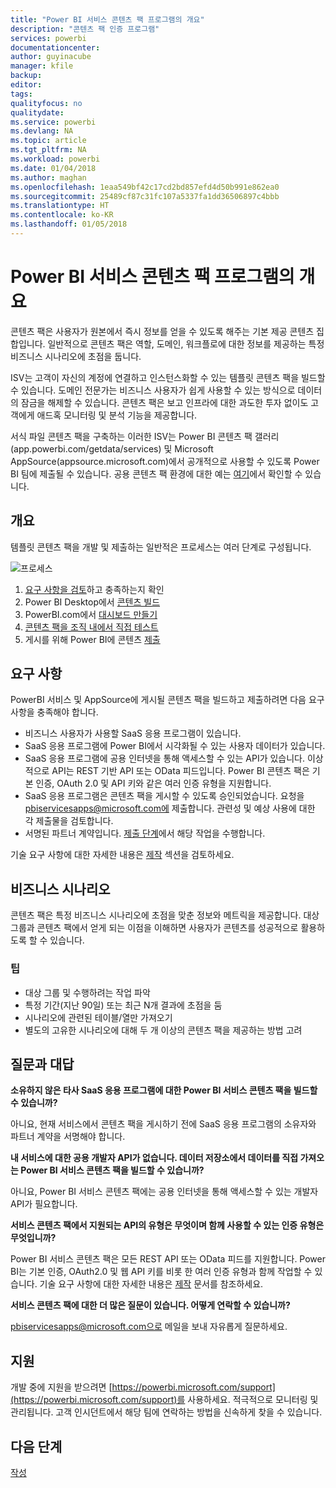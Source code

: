 ```yaml
---
title: "Power BI 서비스 콘텐츠 팩 프로그램의 개요"
description: "콘텐츠 팩 인증 프로그램"
services: powerbi
documentationcenter: 
author: guyinacube
manager: kfile
backup: 
editor: 
tags: 
qualityfocus: no
qualitydate: 
ms.service: powerbi
ms.devlang: NA
ms.topic: article
ms.tgt_pltfrm: NA
ms.workload: powerbi
ms.date: 01/04/2018
ms.author: maghan
ms.openlocfilehash: 1eaa549bf42c17cd2bd857efd4d50b991e862ea0
ms.sourcegitcommit: 25489cf87c31fc107a5337fa1dd36506897c4bbb
ms.translationtype: HT
ms.contentlocale: ko-KR
ms.lasthandoff: 01/05/2018
---
```

# <a name="overview-of-the-power-bi-service-content-pack-program"></a>Power BI 서비스 콘텐츠 팩 프로그램의 개요
콘텐츠 팩은 사용자가 원본에서 즉시 정보를 얻을 수 있도록 해주는 기본 제공 콘텐츠 집합입니다. 일반적으로 콘텐츠 팩은 역할, 도메인, 워크플로에 대한 정보를 제공하는 특정 비즈니스 시나리오에 초점을 둡니다.

ISV는 고객이 자신의 계정에 연결하고 인스턴스화할 수 있는 템플릿 콘텐츠 팩을 빌드할 수 있습니다. 도메인 전문가는 비즈니스 사용자가 쉽게 사용할 수 있는 방식으로 데이터의 잠금을 해제할 수 있습니다. 콘텐츠 팩은 보고 인프라에 대한 과도한 투자 없이도 고객에게 애드혹 모니터링 및 분석 기능을 제공합니다. 

서식 파일 콘텐츠 팩을 구축하는 이러한 ISV는 Power BI 콘텐츠 팩 갤러리(app.powerbi.com/getdata/services) 및 Microsoft AppSource(appsource.microsoft.com)에서 공개적으로 사용할 수 있도록 Power BI 팀에 제출될 수 있습니다. 공용 콘텐츠 팩 환경에 대한 예는 [여기](template-content-pack-experience.md)에서 확인할 수 있습니다.

## <a name="overview"></a>개요
템플릿 콘텐츠 팩을 개발 및 제출하는 일반적은 프로세스는 여러 단계로 구성됩니다.

 ![프로세스](media/service-content-pack-overview/developer-content-pack-overview.png)

1. [요구 사항을 검토](#requirements)하고 충족하는지 확인
2. Power BI Desktop에서 [콘텐츠 빌드](template-content-pack-authoring.md#queries)
3. PowerBI.com에서 [대시보드 만들기](template-content-pack-authoring.md#dashboard)
4. [콘텐츠 팩을 조직 내에서 직접 테스트](template-content-pack-testing.md)
5. 게시를 위해 Power BI에 콘텐츠 [제출](template-content-pack-testing.md#submission)

<a name="requirements"></a>

## <a name="requirements"></a>요구 사항
PowerBI 서비스 및 AppSource에 게시될 콘텐츠 팩을 빌드하고 제출하려면 다음 요구 사항을 충족해야 합니다.

* 비즈니스 사용자가 사용할 SaaS 응용 프로그램이 있습니다.
* SaaS 응용 프로그램에 Power BI에서 시각화될 수 있는 사용자 데이터가 있습니다.
* SaaS 응용 프로그램에 공용 인터넷을 통해 액세스할 수 있는 API가 있습니다. 이상적으로 API는 REST 기반 API 또는 OData 피드입니다. Power BI 콘텐츠 팩은 기본 인증, OAuth 2.0 및 API 키와 같은 여러 인증 유형을 지원합니다. 
* SaaS 응용 프로그램은 콘텐츠 팩을 게시할 수 있도록 승인되었습니다. 요청을 pbiservicesapps@microsoft.com에 제출합니다. 관련성 및 예상 사용에 대한 각 제출물을 검토합니다. 
* 서명된 파트너 계약입니다. [제출 단계](template-content-pack-testing.md#submission)에서 해당 작업을 수행합니다.

기술 요구 사항에 대한 자세한 내용은 [제작](template-content-pack-authoring.md) 섹션을 검토하세요.

## <a name="business-scenario"></a>비즈니스 시나리오
콘텐츠 팩은 특정 비즈니스 시나리오에 초점을 맞춘 정보와 메트릭을 제공합니다. 대상 그룹과 콘텐츠 팩에서 얻게 되는 이점을 이해하면 사용자가 콘텐츠를 성공적으로 활용하도록 할 수 있습니다.

### <a name="tips"></a>팁
* 대상 그룹 및 수행하려는 작업 파악  
* 특정 기간(지난 90일) 또는 최근 N개 결과에 초점을 둠  
* 시나리오에 관련된 테이블/열만 가져오기  
* 별도의 고유한 시나리오에 대해 두 개 이상의 콘텐츠 팩을 제공하는 방법 고려  

## <a name="frequently-asked-questions"></a>질문과 대답
**소유하지 않은 타사 SaaS 응용 프로그램에 대한 Power BI 서비스 콘텐츠 팩을 빌드할 수 있습니까?**

아니요, 현재 서비스에서 콘텐츠 팩을 게시하기 전에 SaaS 응용 프로그램의 소유자와 파트너 계약을 서명해야 합니다.

**내 서비스에 대한 공용 개발자 API가 없습니다. 데이터 저장소에서 데이터를 직접 가져오는 Power BI 서비스 콘텐츠 팩을 빌드할 수 있습니까?**

아니요, Power BI 서비스 콘텐츠 팩에는 공용 인터넷을 통해 액세스할 수 있는 개발자 API가 필요합니다.

**서비스 콘텐츠 팩에서 지원되는 API의 유형은 무엇이며 함께 사용할 수 있는 인증 유형은 무엇입니까?**

Power BI 서비스 콘텐츠 팩은 모든 REST API 또는 OData 피드를 지원합니다. Power BI는 기본 인증, OAuth2.0 및 웹 API 키를 비롯 한 여러 인증 유형과 함께 작업할 수 있습니다. 기술 요구 사항에 대한 자세한 내용은 [제작](template-content-pack-authoring.md#dashboard) 문서를 참조하세요.

**서비스 콘텐츠 팩에 대한 더 많은 질문이 있습니다. 어떻게 연락할 수 있습니까?**

pbiservicesapps@microsoft.com으로 메일을 보내 자유롭게 질문하세요.

## <a name="support"></a>지원
개발 중에 지원을 받으려면 [https://powerbi.microsoft.com/support](https://powerbi.microsoft.com/support)를 사용하세요. 적극적으로 모니터링 및 관리됩니다. 고객 인시던트에서 해당 팀에 연락하는 방법을 신속하게 찾을 수 있습니다.

## <a name="next-step"></a>다음 단계
[작성](template-content-pack-authoring.md)

